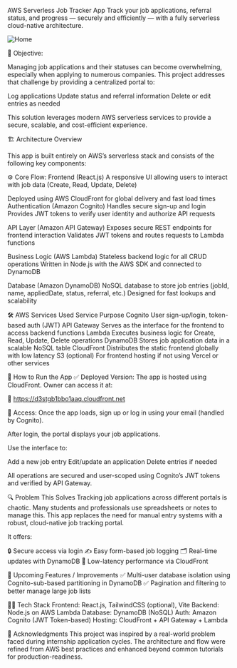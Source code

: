 AWS Serverless Job Tracker App
Track your job applications, referral status, and progress — securely and efficiently — with a fully serverless cloud-native architecture.

![Home](https://github.com/user-attachments/assets/cfbc1112-f6de-41eb-8f6d-79b4feb512ef)

🎯 Objective:

Managing job applications and their statuses can become overwhelming, especially when applying to numerous companies. This project addresses that challenge by providing a centralized portal to:

Log applications
Update status and referral information
Delete or edit entries as needed

This solution leverages modern AWS serverless services to provide a secure, scalable, and cost-efficient experience.

🏗️ Architecture Overview

This app is built entirely on AWS’s serverless stack and consists of the following key components:

⚙️ Core Flow:
Frontend (React.js)
A responsive UI allowing users to interact with job data (Create, Read, Update, Delete)

Deployed using AWS CloudFront for global delivery and fast load times
Authentication (Amazon Cognito)
Handles secure sign-up and login
Provides JWT tokens to verify user identity and authorize API requests

API Layer (Amazon API Gateway)
Exposes secure REST endpoints for frontend interaction
Validates JWT tokens and routes requests to Lambda functions

Business Logic (AWS Lambda)
Stateless backend logic for all CRUD operations
Written in Node.js with the AWS SDK and connected to DynamoDB

Database (Amazon DynamoDB)
NoSQL database to store job entries (jobId, name, appliedDate, status, referral, etc.)
Designed for fast lookups and scalability

🛠️ AWS Services Used
Service	Purpose
Cognito	User sign-up/login, token-based auth (JWT)
API Gateway	Serves as the interface for the frontend to access backend functions
Lambda	Executes business logic for Create, Read, Update, Delete operations
DynamoDB	Stores job application data in a scalable NoSQL table
CloudFront	Distributes the static frontend globally with low latency
S3 (optional)	For frontend hosting if not using Vercel or other services

🚀 How to Run the App
✅ Deployed Version:
The app is hosted using CloudFront. Owner can access it at:

🔗 https://d3stgb1bbo1aaq.cloudfront.net

👤 Access:
Once the app loads, sign up or log in using your email (handled by Cognito).

After login, the portal displays your job applications.

Use the interface to:

Add a new job entry
Edit/update an application
Delete entries if needed

All operations are secured and user-scoped using Cognito’s JWT tokens and verified by API Gateway.

🔍 Problem This Solves
Tracking job applications across different portals is chaotic.
Many students and professionals use spreadsheets or notes to manage this. This app replaces the need for manual entry systems with a robust, cloud-native job tracking portal.

It offers:

🔒 Secure access via login
✍️ Easy form-based job logging
🗂️ Real-time updates with DynamoDB
💨 Low-latency performance via CloudFront

🔮 Upcoming Features / Improvements
✅ Multi-user database isolation using Cognito-sub-based partitioning in DynamoDB
✅ Pagination and filtering to better manage large job lists


🧑‍💻 Tech Stack
Frontend: React.js, TailwindCSS (optional), Vite
Backend: Node.js on AWS Lambda
Database: DynamoDB (NoSQL)
Auth: Amazon Cognito (JWT Token-based)
Hosting: CloudFront + API Gateway + Lambda

🙌 Acknowledgments
This project was inspired by a real-world problem faced during internship application cycles. The architecture and flow were refined from AWS best practices and enhanced beyond common tutorials for production-readiness.
